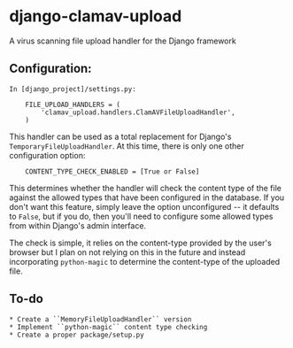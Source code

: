 # django-clamav-upload
A virus scanning file upload handler for the Django framework

## Configuration:

    In [django_project]/settings.py:

        FILE_UPLOAD_HANDLERS = (
            'clamav_upload.handlers.ClamAVFileUploadHandler',
        )

This handler can be used as a total replacement for Django's ``TemporaryFileUploadHandler``. At this time, there is only one other configuration option:

        CONTENT_TYPE_CHECK_ENABLED = [True or False]

This determines whether the handler will check the content type of the file against the allowed types that have been configured in the database. If you don't want this feature, simply leave the option unconfigured -- it defaults to ``False``, but if you do, then you'll need to configure some allowed types from within Django's admin interface.

The check is simple, it relies on the content-type provided by the user's browser but I plan on not relying on this in the future and instead incorporating ``python-magic`` to determine the content-type of the uploaded file.


## To-do

    * Create a ``MemoryFileUploadHandler`` version
    * Implement ``python-magic`` content type checking 
    * Create a proper package/setup.py

